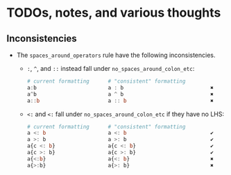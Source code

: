 # TODOs, notes, and various thoughts

## Inconsistencies

- The `spaces_around_operators` rule have the following inconsistencies.

   - `:`, `^`, and `::` instead fall under `no_spaces_around_colon_etc`:
     ```julia
     # current formatting      # "consistent" formatting
     a:b                       a : b                            ✖
     a^b                       a ^ b                            ✖
     a::b                      a :: b                           ✖
     ```

   - `<:` and `<:` fall under `no_spaces_around_colon_etc` if they have no LHS:
     ```julia
     # current formatting      # "consistent" formatting
     a <: b                    a <: b                           ✔
     a >: b                    a >: b                           ✔
     a{c <: b}                 a{c <: b}                        ✔
     a{c >: b}                 a{c >: b}                        ✔
     a{<:b}                    a{<: b}                          ✖
     a{>:b}                    a{>: b}                          ✖
     ```
